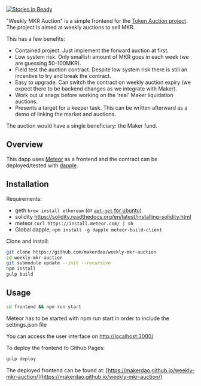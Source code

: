[![Stories in Ready](https://badge.waffle.io/MakerDAO/weekly-mkr-auction.png?label=ready&title=Ready)](https://waffle.io/MakerDAO/weekly-mkr-auction)

"Weekly MKR Auction" is a simple frontend for the [Token Auction project](https://github.com/MakerDAO/token-auction). The project is aimed at weekly auctions to sell MKR.

This has a few benefits:

* Contained project. Just implement the forward auction at first.
* Low system risk. Only smallish amount of MKR goes in each week (we are guessing 50-100MKR).
* Field test the auction contract. Despite low system risk there is still an incentive to try and break the contract.
* Easy to upgrade. Can switch the contract on weekly auction expiry (we expect there to be backend changes as we integrate with Maker).
* Work out ui snags before working on the 'real' Maker liquidation auctions.
* Presents a target for a keeper task. This can be written afterward as a demo of linking the market and auctions.

The auction would have a single beneficiary: the Maker fund.

## Overview

This dapp uses [Meteor](https://www.meteor.com/) as a frontend and the contract can be deployed/tested with [dapple](https://github.com/nexusdev/dapple).

## Installation

Requirements:

* geth `brew install ethereum` (or [`apt-get` for ubuntu](https://github.com/ethereum/go-ethereum/wiki/Installation-Instructions-for-Ubuntu))
* solidity https://solidity.readthedocs.org/en/latest/installing-solidity.html
* meteor `curl https://install.meteor.com/ | sh`
* Global dapple, `npm install -g dapple meteor-build-client`

Clone and install:

```bash
git clone https://github.com/makerdao/weekly-mkr-auction
cd weekly-mkr-auction
git submodule update --init --recursive
npm install
gulp build
```

## Usage

```bash
cd frontend && npm run start
```

Meteor has to be started with npm run start in order to include the settings.json file

You can access the user interface on [http://localhost:3000/](http://localhost:3000/)

To deploy the frontend to Github Pages:

```bash
gulp deploy
```

The deployed frontend can be found at: [https://makerdao.github.io/weekly-mkr-auction/](https://makerdao.github.io/weekly-mkr-auction/)